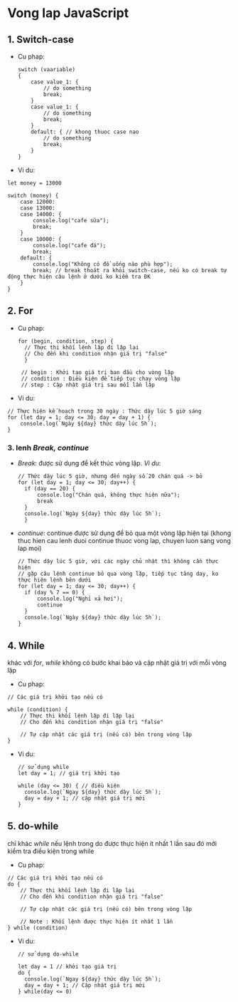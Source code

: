 # Vong lap JavaScript
## 1. Switch-case
+ Cu phap:
  ```Js
  switch (vaariable)
  {
      case value_1: {
          // do something
          break;
      }
      case value_1: {
          // do something
          break;
      }
      default: { // khong thuoc case nao
          // do something
          break;
      }
  }

+ Vi du:
``` Js
let money = 13000

switch (money) {
    case 12000:
    case 13000:
    case 14000: {
        console.log("cafe sữa");
        break;
    }
    case 10000: {
        console.log("cafe đá");
        break;
    default: {
        console.log("Không có đồ uống nào phù hợp");
        break; // break thoát ra khỏi switch-case, nếu ko có break tự động thực hiện câu lệnh ở dưới ko kiểm tra ĐK
    }
}
```

## 2. For
+ Cu phap:
  ``` Js
  for (begin, condition, step) {
    // Thực thi khối lệnh lặp đi lặp lại
    // Cho đến khi condition nhận giá trị "false"
    }

   // begin : Khởi tạo giá trị ban đầu cho vòng lặp
   // condition : Điều kiện để tiếp tục chạy vòng lặp
   // step : Cập nhật giá trị sau mỗi lần lặp
+ Vi du:
```Js
// Thực hiện kế hoạch trong 30 ngày : Thức dậy lúc 5 giờ sáng
for (let day = 1; day <= 30; day = day + 1) {
    console.log(`Ngày ${day} thức dậy lúc 5h`);
}
```

### 3. lenh *Break, continue*
+ *Break*: được sử dụng để kết thúc vòng lặp.
  *Vi du*: 
  ```Js
  // Thức dậy lúc 5 giờ, nhưng đến ngày số 20 chán quá -> bỏ
  for (let day = 1; day <= 30; day++) {
    if (day == 20) {
        console.log("Chán quá, không thực hiện nữa");
        break
    }
    console.log(`Ngày ${day} thức dậy lúc 5h`);
    }
+ *continue*: continue được sử dụng để bỏ qua một vòng lặp hiện tại (khong thuc hien cau lenh duoi continue thuoc vong lap, chuyen luon sang vong lap moi)
  ``` Js
  // Thức dậy lúc 5 giờ, với các ngày chủ nhật thì không cần thực hiện
  // gặp câu lệnh continue bỏ qua vòng lặp, tiếp tục tăng day, ko thực hiện lệnh bên dưới
  for (let day = 1; day <= 30; day++) {
    if (day % 7 == 0) {
        console.log("Nghỉ xả hơi");
        continue
    }
    console.log(`Ngày ${day} thức dậy lúc 5h`);
  }
## 4. While
khác với *for*, *while* không có bước khai báo và cập nhật giá trị với mỗi vòng lặp
+ Cu phap:
```Js
// Các giá trị khởi tạo nếu có

while (condition) {
    // Thực thi khối lệnh lặp đi lặp lại
    // Cho đến khi condition nhận giá trị "false"

    // Tự cập nhật các giá trị (nếu có) bên trong vòng lặp
}
```
+ Vi du:
  ```Js
  // sử dụng while
  let day = 1; // giá trị khởi tạo

  while (day <= 30) { // điều kiện
    console.log(`Ngay ${day} thức dậy lúc 5h`);
    day = day + 1; // cập nhật giá trị mới
  }
## 5. do-while
chỉ khác *while* nếu lệnh trong do được thực hiện ít nhất 1 lần sau đó mới kiểm tra điều kiện trong while
+ Cu phap:
```Js
// Các giá trị khởi tạo nếu có
do {
    // Thực thi khối lệnh lặp đi lặp lại
    // Cho đến khi condition nhận giá trị "false"

    // Tự cập nhật các giá trị (nếu có) bên trong vòng lặp

    // Note : Khối lệnh được thực hiện ít nhất 1 lần
} while (condition)
```
+ Vi du:
  ```Js
  // sử dụng do-while

  let day = 1 // khởi tạo giá trị
  do {
    console.log(`Ngay ${day} thức dậy lúc 5h`);
    day = day + 1; // Cập nhật giá trị mới
  } while(day <= 0)
  


